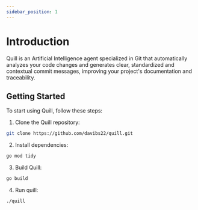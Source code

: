 ```yaml
---
sidebar_position: 1
---
```


# Introduction

Quill is an Artificial Intelligence agent specialized in Git that automatically analyzes your code changes and generates clear, standardized and contextual commit messages, improving your project's documentation and traceability.

## Getting Started
To start using Quill, follow these steps:
1. Clone the Quill repository:
```bash
git clone https://github.com/davibs22/quill.git
```
2. Install dependencies:
```bash
go mod tidy
```
3. Build Quill:
```bash
go build
```
4. Run quill:
```bash
./quill
```
